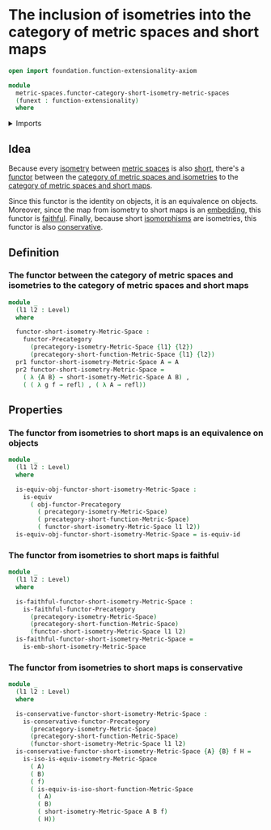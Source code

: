 # The inclusion of isometries into the category of metric spaces and short maps

```agda
open import foundation.function-extensionality-axiom

module
  metric-spaces.functor-category-short-isometry-metric-spaces
  (funext : function-extensionality)
  where
```

<details><summary>Imports</summary>

```agda
open import category-theory.conservative-functors-precategories funext
open import category-theory.faithful-functors-precategories funext
open import category-theory.functors-precategories funext

open import foundation.dependent-pair-types
open import foundation.equivalences funext
open import foundation.identity-types funext
open import foundation.universe-levels

open import metric-spaces.precategory-of-metric-spaces-and-isometries funext
open import metric-spaces.precategory-of-metric-spaces-and-short-functions funext
open import metric-spaces.short-functions-metric-spaces funext
```

</details>

## Idea

Because every [isometry](metric-spaces.isometries-metric-spaces.md) between
[metric spaces](metric-spaces.metric-spaces.md) is also
[short](metric-spaces.short-functions-metric-spaces.md), there's a
[functor](category-theory.functors-precategories.md) between the
[category of metric spaces and isometries](metric-spaces.category-of-metric-spaces-and-isometries.md)
to the
[category of metric spaces and short maps](metric-spaces.category-of-metric-spaces-and-short-functions.md).

Since this functor is the identity on objects, it is an equivalence on objects.
Moreover, since the map from isometry to short maps is an
[embedding](foundation.embeddings.md), this functor is
[faithful](category-theory.faithful-functors-precategories.md). Finally, because
short [isomorphisms](category-theory.isomorphisms-in-precategories.md) are
isometries, this functor is also
[conservative](category-theory.conservative-functors-precategories.md).

## Definition

### The functor between the category of metric spaces and isometries to the category of metric spaces and short maps

```agda
module _
  (l1 l2 : Level)
  where

  functor-short-isometry-Metric-Space :
    functor-Precategory
      (precategory-isometry-Metric-Space {l1} {l2})
      (precategory-short-function-Metric-Space {l1} {l2})
  pr1 functor-short-isometry-Metric-Space A = A
  pr2 functor-short-isometry-Metric-Space =
    ( λ {A B} → short-isometry-Metric-Space A B) ,
    ( ( λ g f → refl) , ( λ A → refl))
```

## Properties

### The functor from isometries to short maps is an equivalence on objects

```agda
module _
  (l1 l2 : Level)
  where

  is-equiv-obj-functor-short-isometry-Metric-Space :
    is-equiv
      ( obj-functor-Precategory
        ( precategory-isometry-Metric-Space)
        ( precategory-short-function-Metric-Space)
        ( functor-short-isometry-Metric-Space l1 l2))
  is-equiv-obj-functor-short-isometry-Metric-Space = is-equiv-id
```

### The functor from isometries to short maps is faithful

```agda
module _
  (l1 l2 : Level)
  where

  is-faithful-functor-short-isometry-Metric-Space :
    is-faithful-functor-Precategory
      (precategory-isometry-Metric-Space)
      (precategory-short-function-Metric-Space)
      (functor-short-isometry-Metric-Space l1 l2)
  is-faithful-functor-short-isometry-Metric-Space =
    is-emb-short-isometry-Metric-Space
```

### The functor from isometries to short maps is conservative

```agda
module _
  (l1 l2 : Level)
  where

  is-conservative-functor-short-isometry-Metric-Space :
    is-conservative-functor-Precategory
      (precategory-isometry-Metric-Space)
      (precategory-short-function-Metric-Space)
      (functor-short-isometry-Metric-Space l1 l2)
  is-conservative-functor-short-isometry-Metric-Space {A} {B} f H =
    is-iso-is-equiv-isometry-Metric-Space
      ( A)
      ( B)
      ( f)
      ( is-equiv-is-iso-short-function-Metric-Space
        ( A)
        ( B)
        ( short-isometry-Metric-Space A B f)
        ( H))
```
